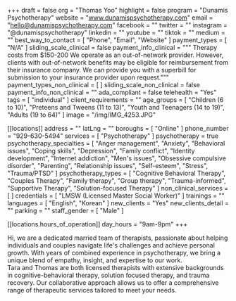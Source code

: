 +++
draft = false
org = "Thomas Yoo"
highlight = false
program = "Dunamis Psychotherapy"
website = "www.dunamispsychotherapy.com"
email = "hello@dunamispsychotherapy.com"
facebook = ""
twitter = ""
instagram = "@dunamispsychotherapy"
linkedin = ""
youtube = ""
tiktok = ""
medium = ""
best_way_to_contact = [ "Phone", "Email", "Website" ]
payment_types = [ "N/A" ]
sliding_scale_clinical = false
payment_info_clinical = """
Therapy costs from $150-200
We operate as an out-of-network provider. However, clients with out-of-network benefits may be eligible for reimbursement from their insurance company. We can provide you with a superbill for submission to your insurance provider upon request."""
payment_types_non_clinical = [ ]
sliding_scale_non_clinical = false
payment_info_non_clinical = ""
ada_compliant = false
telehealth = "Yes"
tags = [ "individual" ]
client_requirements = ""
age_groups = [
  "Children (6 to 10)",
  "Preteens and Tweens (11 to 13)",
  "Youth and Teenagers (14 to 19)",
  "Adults (19 to 64)"
]
image = "/img/IMG_4253.JPG"

[[locations]]
address = ""
latLng = ""
boroughs = [ "Online" ]
phone_number = "929-630-5494"
services = [ "Psychotherapy" ]
psychotherapy = true
psychotherapy_specialties = [
  "Anger management",
  "Anxiety",
  "Behavioral issues",
  "Coping skills",
  "Depression",
  "Family conflict",
  "Identity development",
  "Internet addiction",
  "Men's issues",
  "Obsessive compulsive disorder",
  "Parenting",
  "Relationship issues",
  "Self-esteem",
  "Stress",
  "Trauma/PTSD"
]
psychotherapy_types = [
  "Cognitive Behavioral Therapy",
  "Couples Therapy",
  "Family therapy",
  "Group therapy",
  "Trauma-informed",
  "Supportive Therapy",
  "Solution-focused Therapy"
]
non_clinical_services = [ ]
credentials = [ "LMSW (Licensed Master Social Worker)" ]
trainings = ""
languages = [ "English", "Korean" ]
new_clients = "Yes"
new_clients_detail = ""
parking = ""
staff_gender = [ "Male" ]

  [[locations.hours_of_operation]]
  day_hours = "9am-9pm"
+++

Hi, we are a dedicated married team of therapists, passionate about helping individuals and couples navigate life's challenges and achieve personal growth. With years of combined experience in psychotherapy, we bring a unique blend of empathy, insight, and expertise to our work. <br>
Tara and Thomas are both licensed therapists with extensive backgrounds in cognitive-behavioral therapy, solution focused therapy, and trauma recovery. Our collaborative approach allows us to offer a comprehensive range of therapeutic services tailored to meet your needs. <br>
